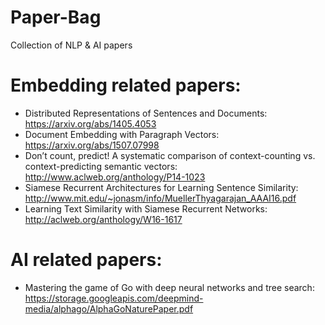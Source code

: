 # Paper-Bag
Collection of NLP & AI papers

# Embedding related papers:
- Distributed Representations of Sentences and Documents: https://arxiv.org/abs/1405.4053
- Document Embedding with Paragraph Vectors: https://arxiv.org/abs/1507.07998
- Don’t count, predict! A systematic comparison of context-counting vs. context-predicting semantic vectors: http://www.aclweb.org/anthology/P14-1023
- Siamese Recurrent Architectures for Learning Sentence Similarity: http://www.mit.edu/~jonasm/info/MuellerThyagarajan_AAAI16.pdf
- Learning Text Similarity with Siamese Recurrent Networks: http://aclweb.org/anthology/W16-1617



# AI related papers:
- Mastering the game of Go with deep neural networks and tree search: https://storage.googleapis.com/deepmind-media/alphago/AlphaGoNaturePaper.pdf
